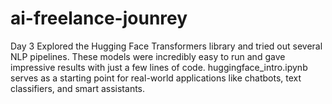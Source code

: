 # ai-freelance-jounrey

Day 3 Explored the Hugging Face Transformers library and tried out several NLP pipelines. These models were incredibly easy to run and gave impressive results with just a few lines of code. huggingface_intro.ipynb serves as a starting point for real-world applications like chatbots, text classifiers, and smart assistants.
